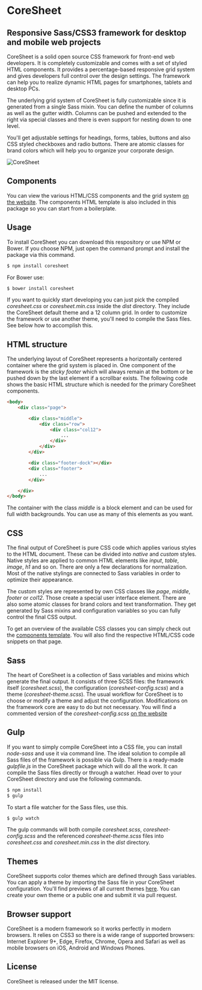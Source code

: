 CoreSheet
=========

## Responsive Sass/CSS3 framework for desktop and mobile web projects

CoreSheet is a solid open source CSS framework for front-end web developers. It is completely customizable and comes with a set of styled HTML components. It provides a percentage-based responsive grid system and gives developers full control over the design settings. The framework can help you to realize dynamic HTML pages for smartphones, tablets and desktop PCs.

The underlying grid system of CoreSheet is fully customizable since it is generated from a single Sass mixin. You can define the number of columns as well as the gutter width. Columns can be pushed and extended to the right via special classes and there is even support for nesting down to one level.

You'll get adjustable settings for headings, forms, tables, buttons and also CSS styled checkboxes and radio buttons. There are atomic classes for brand colors which will help you to organize your corporate design.

![CoreSheet](http://matthias-schuetz.github.io/coresheet/coresheet.png "CoreSheet")

## Components

You can view the various HTML/CSS components and the grid system [on the website](http://coresheet.net/components.html). The components HTML template is also included in this package so you can start from a boilerplate.

## Usage

To install CoreSheet you can download this respository or use NPM or Bower. If you choose NPM, just open the command prompt and install the package via this command.

```html
$ npm install coresheet
```

For Bower use:

```html
$ bower install coresheet
```

If you want to quickly start developing you can just pick the compiled *coresheet.css* or *coresheet.min.css* inside the *dist* directory. They include the CoreSheet default theme and a 12 column grid. In order to customize the framework or use another theme, you'll need to compile the Sass files. See below how to accomplish this.

## HTML structure

The underlying layout of CoreSheet represents a horizontally centered container where the grid system is placed in. One component of the framework is the *sticky footer* which will always remain at the bottom or be pushed down by the last element if a scrollbar exists. The following code shows the basic HTML structure which is needed for the primary CoreSheet components.

```html
<body>
	<div class="page">

		<div class="middle">
			<div class="row">
				<div class="col12">
					...
				</div>
			</div>
		</div>

		<div class="footer-dock"></div>
		<div class="footer">
			...
		</div>

	</div>
</body>
```

The container with the class *middle* is a block element and can be used for full width backgrounds. You can use as many of this elements as you want.

## CSS

The final output of CoreSheet is pure CSS code which applies various styles to the HTML document. These can be divided into *native* and *custom* styles. Native styles are applied to common HTML elements like *input*, *table*, *image*, *h1* and so on. There are only a few declarations for normalization. Most of the native stylings are connected to Sass variables in order to optimize their appearance.

The custom styles are represented by own CSS classes like *page*, *middle*, *footer* or *col12*. Those create a special user interface element. There are also some atomic classes for brand colors and text transformation. They get generated by Sass mixins and configuration variables so you can fully control the final CSS output.

To get an overview of the available CSS classes you can simply check out the [components template](http://coresheet.net/components.html). You will also find the respective HTML/CSS code snippets on that page.

## Sass

The heart of CoreSheet is a collection of Sass variables and mixins which generate the final output. It consists of three SCSS files: the framework itself (*coresheet.scss*), the configuration (*coresheet-config.scss*) and a theme (*coresheet-theme.scss*). The usual workflow for CoreSheet is to choose or modify a theme and adjust the configuration. Modifications on the framework core are easy to do but not necessary. You will find a commented version of the *coresheet-config.scss* [on the website](http://coresheet.net/setup.html#sass-configuration)

## Gulp

If you want to simply compile CoreSheet into a CSS file, you can install *node-sass* and use it via command line. The ideal solution to compile all Sass files of the framework is possible via Gulp. There is a ready-made *gulpfile.js* in the CoreSheet package which will do all the work. It can compile the Sass files directly or through a watcher. Head over to your CoreSheet directory and use the following commands.

```html
$ npm install
$ gulp
```

To start a file watcher for the Sass files, use this.

```html
$ gulp watch
```

The gulp commands will both compile *coresheet.scss*, *coresheet-config.scss* and the referenced *coresheet-theme.scss* files into *coresheet.css* and *coresheet.min.css* in the *dist* directory.

## Themes

CoreSheet supports color themes which are defined through Sass variables. You can apply a theme by importing the Sass file in your CoreSheet configuration. You'll find previews of all current themes [here](http://coresheet.net/themes.html). You can create your own theme or a public one and submit it via pull request.

## Browser support

CoreSheet is a modern framework so it works perfectly in modern browsers. It relies on CSS3 so there is a wide range of supported browsers: Internet Explorer 9+, Edge, Firefox, Chrome, Opera and Safari as well as mobile browsers on iOS, Android and Windows Phones.

## License

CoreSheet is released under the MIT license.
